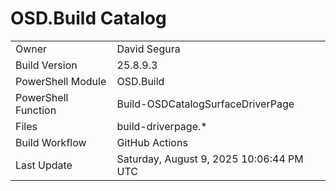 ﻿# OSD.Build Catalog

| | |
|-|-|
| Owner | David Segura |
| Build Version | 25.8.9.3 |
| PowerShell Module | OSD.Build |
| PowerShell Function | Build-OSDCatalogSurfaceDriverPage |
| Files | build-driverpage.* |
| Build Workflow | GitHub Actions |
| Last Update | Saturday, August 9, 2025 10:06:44 PM UTC |
